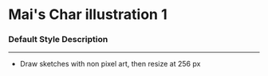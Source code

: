 # Mai's Char illustration 1

### Default Style Description
---
- Draw sketches with non pixel art, then resize at 256 px